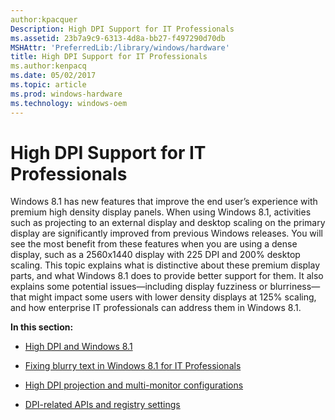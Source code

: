 ```yaml
---
author:kpacquer
Description: High DPI Support for IT Professionals
ms.assetid: 23b7a9c9-6313-4d8a-bb27-f497290d70db
MSHAttr: 'PreferredLib:/library/windows/hardware'
title: High DPI Support for IT Professionals
ms.author:kenpacq
ms.date: 05/02/2017
ms.topic: article
ms.prod: windows-hardware
ms.technology: windows-oem
---
```


# High DPI Support for IT Professionals


Windows 8.1 has new features that improve the end user’s experience with premium high density display panels. When using Windows 8.1, activities such as projecting to an external display and desktop scaling on the primary display are significantly improved from previous Windows releases. You will see the most benefit from these features when you are using a dense display, such as a 2560x1440 display with 225 DPI and 200% desktop scaling. This topic explains what is distinctive about these premium display parts, and what Windows 8.1 does to provide better support for them. It also explains some potential issues—including display fuzziness or blurriness—that might impact some users with lower density displays at 125% scaling, and how enterprise IT professionals can address them in Windows 8.1.

**In this section:**

-   [High DPI and Windows 8.1](high-dpi-and-windows.md)

-   [Fixing blurry text in Windows 8.1 for IT Professionals](fixing-blurry-text-in-windows-for-it-professionals.md)

-   [High DPI projection and multi-monitor configurations](high-dpi-projection-and-multi-monitor-configurations.md)

-   [DPI-related APIs and registry settings](dpi-related-apis-and-registry-settings.md)

 

 





